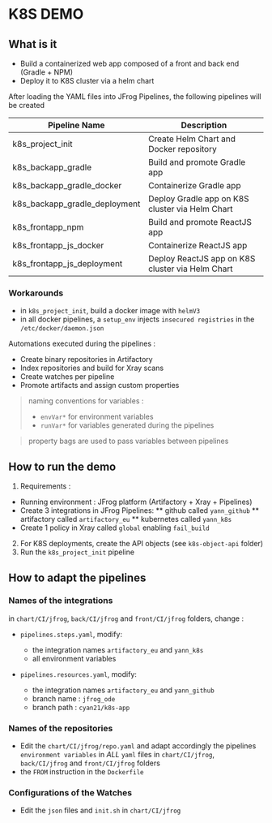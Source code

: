 
# K8S DEMO

## What is it

* Build a containerized web app composed of a front and back end (Gradle + NPM)
* Deploy it to K8S cluster via a helm chart

After loading the YAML files into JFrog Pipelines, the following pipelines will be created

| Pipeline Name | Description | 
| ----------- | ----------- |
| k8s_project_init | Create Helm Chart and Docker repository  |
| k8s_backapp_gradle | Build and promote Gradle app|
| k8s_backapp_gradle_docker | Containerize Gradle app|
| k8s_backapp_gradle_deployment | Deploy Gradle app on K8S cluster via Helm Chart |
| k8s_frontapp_npm | Build and promote ReactJS app|
| k8s_frontapp_js_docker | Containerize ReactJS app|
| k8s_frontapp_js_deployment | Deploy ReactJS app on K8S cluster via Helm Chart |


### Workarounds

* in `k8s_project_init`, build a docker image with `helmV3`
* in all docker pipelines, a `setup_env` injects `insecured registries` in the `/etc/docker/daemon.json`

Automations executed during the pipelines :
* Create binary repositories in Artifactory
* Index repositories and build for Xray scans
* Create watches per pipeline
* Promote artifacts and assign custom properties

> naming conventions for variables : 
> * `envVar*` for environment variables
> * `runVar*` for variables generated during the pipelines

> property bags are used to pass variables between pipelines

## How to run the demo

1. Requirements : 
* Running environment : JFrog platform (Artifactory + Xray + Pipelines)
* Create 3 integrations in JFrog Pipelines:
** github called `yann_github` 
** artifactory called `artifactory_eu`
** kubernetes called `yann_k8s`
* Create 1 policy in Xray called `global` enabling `fail_build`

2. For K8S deployments, create the API objects (see `k8s-object-api` folder) 
3. Run the `k8s_project_init` pipeline


## How to adapt the pipelines

### Names of the integrations

in `chart/CI/jfrog`, `back/CI/jfrog` and `front/CI/jfrog` folders, change :

* `pipelines.steps.yaml`, modify: 
    * the integration names `artifactory_eu` and  `yann_k8s`
    * all environment variables 
          
* `pipelines.resources.yaml`, modify:
    * the integration names `artifactory_eu` and  `yann_github`
    * branch name : `jfrog_ode`
    * branch path : `cyan21/k8s-app`

### Names of the repositories

* Edit the `chart/CI/jfrog/repo.yaml` and adapt accordingly the pipelines `environment variables` in *ALL* `yaml` files in `chart/CI/jfrog`, `back/CI/jfrog` and `front/CI/jfrog` folders
* the `FROM` instruction in the `Dockerfile`

### Configurations of the Watches

* Edit the `json` files and `init.sh` in  `chart/CI/jfrog`